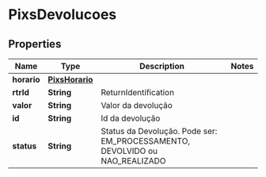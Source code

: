 
# PixsDevolucoes

## Properties
Name | Type | Description | Notes
------------ | ------------- | ------------- | -------------
**horario** | [**PixsHorario**](PixsHorario.md) |  | 
**rtrId** | **String** | ReturnIdentification | 
**valor** | **String** | Valor da devolução | 
**id** | **String** | Id da devolução | 
**status** | **String** | Status da Devolução. Pode ser: EM_PROCESSAMENTO, DEVOLVIDO ou NAO_REALIZADO | 



